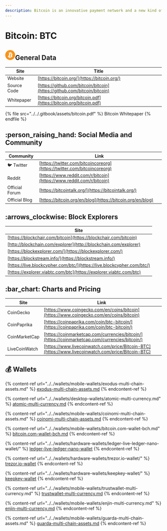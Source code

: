 ```yaml
---
description: Bitcoin is an innovative payment network and a new kind of money.
---
```


# Bitcoin: BTC

## &#x20;<img src="../../.gitbook/assets/btc.png" alt="" data-size="original">General Data

| Site        | Title                                                                    |
| ----------- | ------------------------------------------------------------------------ |
| Website     | [https://bitcoin.org/](https://bitcoin.org/)                             |
| Source Code | [https://github.com/bitcoin/bitcoin](https://github.com/bitcoin/bitcoin) |
| Whitepaper  | [https://bitcoin.org/bitcoin.pdf](https://bitcoin.org/bitcoin.pdf)       |

{% file src="../../.gitbook/assets/bitcoin.pdf" %}
Bitcoin Whitepaper
{% endfile %}

## :person\_raising\_hand: Social Media and Community

| Community      | Link                                                                     |
| -------------- | ------------------------------------------------------------------------ |
| :bird: Twitter | [https://twitter.com/bitcoincoreorg](https://twitter.com/bitcoincoreorg) |
| Reddit         | [https://www.reddit.com/r/bitcoin](https://www.reddit.com/r/bitcoin)     |
| Official Forum | [https://bitcointalk.org/](https://bitcointalk.org/)                     |
| Official Blog  | [https://bitcoin.org/en/blog](https://bitcoin.org/en/blog)               |

## :arrows\_clockwise: Block Explorers

| Site                                                                   |
| ---------------------------------------------------------------------- |
| [https://blockchair.com/bitcoin](https://blockchair.com/bitcoin)       |
| [http://blockchain.com/explorer](http://blockchain.com/explorer)       |
| [https://blockexplorer.com/](https://blockexplorer.com/)               |
| [https://blockstream.info/](https://blockstream.info/)                 |
| [https://live.blockcypher.com/btc/](https://live.blockcypher.com/btc/) |
| [https://explorer.viabtc.com/btc](https://explorer.viabtc.com/btc)     |

## :bar\_chart: Charts and Pricing

| Site          | Link                                                                                               |
| ------------- | -------------------------------------------------------------------------------------------------- |
| CoinGecko     | [https://www.coingecko.com/en/coins/bitcoin](https://www.coingecko.com/en/coins/bitcoin)           |
| CoinPaprika   | [https://coinpaprika.com/coin/btc-bitcoin/](https://coinpaprika.com/coin/btc-bitcoin/)             |
| CoinMarketCap | [https://coinmarketcap.com/currencies/bitcoin/](https://coinmarketcap.com/currencies/bitcoin/)     |
| LiveCoinWatch | [https://www.livecoinwatch.com/price/Bitcoin-BTC](https://www.livecoinwatch.com/price/Bitcoin-BTC) |

## :moneybag: Wallets

{% content-ref url="../../wallets/mobile-wallets/exodus-multi-chain-assets.md" %}
[exodus-multi-chain-assets.md](../../wallets/mobile-wallets/exodus-multi-chain-assets.md)
{% endcontent-ref %}

{% content-ref url="../../wallets/desktop-wallets/atomic-multi-currency.md" %}
[atomic-multi-currency.md](../../wallets/desktop-wallets/atomic-multi-currency.md)
{% endcontent-ref %}

{% content-ref url="../../wallets/mobile-wallets/coinomi-multi-chain-assets.md" %}
[coinomi-multi-chain-assets.md](../../wallets/mobile-wallets/coinomi-multi-chain-assets.md)
{% endcontent-ref %}

{% content-ref url="../../wallets/mobile-wallets/bitcoin.com-wallet-bch.md" %}
[bitcoin.com-wallet-bch.md](../../wallets/mobile-wallets/bitcoin.com-wallet-bch.md)
{% endcontent-ref %}

{% content-ref url="../../wallets/hardware-wallets/ledger-live-ledger-nano-wallet/" %}
[ledger-live-ledger-nano-wallet](../../wallets/hardware-wallets/ledger-live-ledger-nano-wallet/)
{% endcontent-ref %}

{% content-ref url="../../wallets/hardware-wallets/trezor.io-wallet/" %}
[trezor.io-wallet](../../wallets/hardware-wallets/trezor.io-wallet/)
{% endcontent-ref %}

{% content-ref url="../../wallets/hardware-wallets/keepkey-wallet/" %}
[keepkey-wallet](../../wallets/hardware-wallets/keepkey-wallet/)
{% endcontent-ref %}

{% content-ref url="../../wallets/mobile-wallets/trustwallet-multi-currency.md" %}
[trustwallet-multi-currency.md](../../wallets/mobile-wallets/trustwallet-multi-currency.md)
{% endcontent-ref %}

{% content-ref url="../../wallets/mobile-wallets/enjin-multi-currency.md" %}
[enjin-multi-currency.md](../../wallets/mobile-wallets/enjin-multi-currency.md)
{% endcontent-ref %}

{% content-ref url="../../wallets/mobile-wallets/guarda-multi-chain-assets.md" %}
[guarda-multi-chain-assets.md](../../wallets/mobile-wallets/guarda-multi-chain-assets.md)
{% endcontent-ref %}
